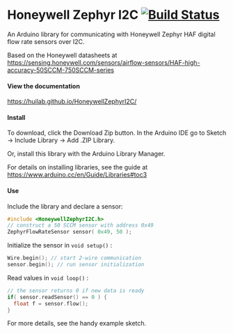 # Honeywell Zephyr I2C  [![Build Status](https://travis-ci.org/huilab/HoneywellZephyrI2C.svg?branch=master)](https://travis-ci.org/huilab/HoneywellZephyrI2C)
An Arduino library for communicating with Honeywell Zephyr HAF digital flow rate sensors over I2C.

Based on the Honeywell datasheets at https://sensing.honeywell.com/sensors/airflow-sensors/HAF-high-accuracy-50SCCM-750SCCM-series
#### View the documentation
https://huilab.github.io/HoneywellZephyrI2C/
#### Install
To download, click the Download Zip button. In the Arduino IDE go to Sketch -> Include Library -> Add .ZIP Library. 

Or, install this library with the Arduino Library Manager.

For details on installing libraries, see the guide at https://www.arduino.cc/en/Guide/Libraries#toc3
#### Use
Include the library and declare a sensor:
```C
#include <HoneywellZephyrI2C.h>
// construct a 50 SCCM sensor with address 0x49
ZephyrFlowRateSensor sensor( 0x49, 50 );
```
Initialize the sensor in `void setup()` :
```C
Wire.begin(); // start 2-wire communication
sensor.begin(); // run sensor initialization
```
Read values in `void loop()` :
```C
// the sensor returns 0 if new data is ready
if( sensor.readSensor() == 0 ) {
  float f = sensor.flow();
}
```
For more details, see the handy example sketch.
